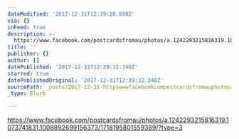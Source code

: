 ```yaml
---
dateModified: '2017-12-31T12:39:28.698Z'
via: {}
inFeed: true
description: >-
  https://www.facebook.com/postcardsfromau/photos/a.1242293215816319.1073741831.1008892699156373/1718195801559389/?type=3
title: ''
publisher: {}
author: []
datePublished: '2017-12-31T12:39:32.340Z'
starred: true
datePublishedOriginal: '2017-12-31T12:39:32.340Z'
sourcePath: _posts/2017-12-31-httpswwwfacebookcompostcardsfromauphotosa1242293215.md
_type: Blurb

---
```

https://www.facebook.com/postcardsfromau/photos/a.1242293215816319.1073741831.1008892699156373/1718195801559389/?type=3